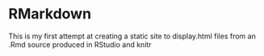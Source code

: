 # RMarkdown

This is my first attempt at creating a static site to display.html files from an .Rmd source produced in RStudio and knitr 
